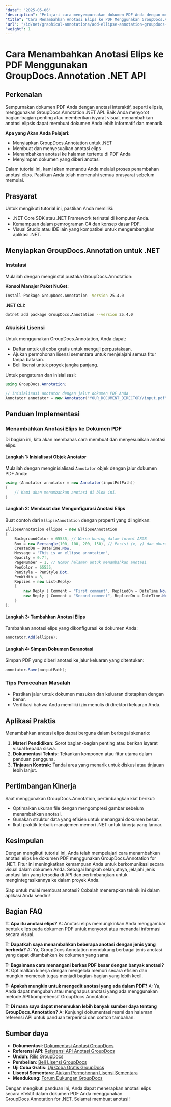 ```yaml
---
"date": "2025-05-06"
"description": "Pelajari cara menyempurnakan dokumen PDF Anda dengan menambahkan anotasi elips interaktif menggunakan GroupDocs.Annotation .NET API. Panduan ini menyediakan petunjuk langkah demi langkah untuk pengembang."
"title": "Cara Menambahkan Anotasi Elips ke PDF Menggunakan GroupDocs.Annotation .NET API"
"url": "/id/net/graphical-annotations/add-ellipse-annotation-groupdocs-annotation-dotnet/"
"weight": 1
---
```


# Cara Menambahkan Anotasi Elips ke PDF Menggunakan GroupDocs.Annotation .NET API

## Perkenalan

Sempurnakan dokumen PDF Anda dengan anotasi interaktif, seperti elipsis, menggunakan GroupDocs.Annotation .NET API. Baik Anda menyorot bagian-bagian penting atau memberikan isyarat visual, menambahkan anotasi elipsis dapat membuat dokumen Anda lebih informatif dan menarik.

**Apa yang Akan Anda Pelajari:**
- Menyiapkan GroupDocs.Annotation untuk .NET
- Membuat dan menyesuaikan anotasi elips
- Menambahkan anotasi ke halaman tertentu di PDF Anda
- Menyimpan dokumen yang diberi anotasi

Dalam tutorial ini, kami akan memandu Anda melalui proses penambahan anotasi elips. Pastikan Anda telah memenuhi semua prasyarat sebelum memulai.

## Prasyarat

Untuk mengikuti tutorial ini, pastikan Anda memiliki:
- .NET Core SDK atau .NET Framework terinstal di komputer Anda.
- Kemampuan dalam pemrograman C# dan konsep dasar PDF.
- Visual Studio atau IDE lain yang kompatibel untuk mengembangkan aplikasi .NET.

## Menyiapkan GroupDocs.Annotation untuk .NET

### Instalasi

Mulailah dengan menginstal pustaka GroupDocs.Annotation:

**Konsol Manajer Paket NuGet:**
```bash
Install-Package GroupDocs.Annotation -Version 25.4.0
```

**.NET CLI:**
```bash
dotnet add package GroupDocs.Annotation --version 25.4.0
```

### Akuisisi Lisensi

Untuk menggunakan GroupDocs.Annotation, Anda dapat:
- Daftar untuk uji coba gratis untuk menguji perpustakaan.
- Ajukan permohonan lisensi sementara untuk menjelajahi semua fitur tanpa batasan.
- Beli lisensi untuk proyek jangka panjang.

Untuk pengaturan dan inisialisasi:
```csharp
using GroupDocs.Annotation;

// Inisialisasi anotator dengan jalur dokumen PDF Anda
Annotator annotator = new Annotator("YOUR_DOCUMENT_DIRECTORY/input.pdf");
```

## Panduan Implementasi

### Menambahkan Anotasi Elips ke Dokumen PDF

Di bagian ini, kita akan membahas cara membuat dan menyesuaikan anotasi elips.

#### Langkah 1: Inisialisasi Objek Anotator

Mulailah dengan menginisialisasi `Annotator` objek dengan jalur dokumen PDF Anda:
```csharp
using (Annotator annotator = new Annotator(inputPdfPath))
{
    // Kami akan menambahkan anotasi di blok ini.
}
```

#### Langkah 2: Membuat dan Mengonfigurasi Anotasi Elips

Buat contoh dari `EllipseAnnotation` dengan properti yang diinginkan:
```csharp
EllipseAnnotation ellipse = new EllipseAnnotation
{
    BackgroundColor = 65535, // Warna kuning dalam format ARGB
    Box = new Rectangle(100, 100, 200, 150), // Posisi (x, y) dan ukuran (lebar, tinggi)
    CreatedOn = DateTime.Now,
    Message = "This is an ellipse annotation",
    Opacity = 0.7f,
    PageNumber = 1, // Nomor halaman untuk menambahkan anotasi
    PenColor = 65535,
    PenStyle = PenStyle.Dot,
    PenWidth = 3,
    Replies = new List<Reply>
    {
        new Reply { Comment = "First comment", RepliedOn = DateTime.Now },
        new Reply { Comment = "Second comment", RepliedOn = DateTime.Now }
    }
};
```

#### Langkah 3: Tambahkan Anotasi Elips

Tambahkan anotasi elips yang dikonfigurasi ke dokumen Anda:
```csharp
annotator.Add(ellipse);
```

#### Langkah 4: Simpan Dokumen Beranotasi

Simpan PDF yang diberi anotasi ke jalur keluaran yang ditentukan:
```csharp
annotator.Save(outputPath);
```

### Tips Pemecahan Masalah

- Pastikan jalur untuk dokumen masukan dan keluaran ditetapkan dengan benar.
- Verifikasi bahwa Anda memiliki izin menulis di direktori keluaran Anda.

## Aplikasi Praktis

Menambahkan anotasi elips dapat berguna dalam berbagai skenario:
1. **Materi Pendidikan:** Sorot bagian-bagian penting atau berikan isyarat visual kepada siswa.
2. **Dokumentasi Teknis:** Tekankan komponen atau fitur utama dalam panduan pengguna.
3. **Tinjauan Kontrak:** Tandai area yang menarik untuk diskusi atau tinjauan lebih lanjut.

## Pertimbangan Kinerja

Saat menggunakan GroupDocs.Annotation, pertimbangkan kiat berikut:
- Optimalkan ukuran file dengan mengompresi gambar sebelum menambahkan anotasi.
- Gunakan struktur data yang efisien untuk menangani dokumen besar.
- Ikuti praktik terbaik manajemen memori .NET untuk kinerja yang lancar.

## Kesimpulan

Dengan mengikuti tutorial ini, Anda telah mempelajari cara menambahkan anotasi elips ke dokumen PDF menggunakan GroupDocs.Annotation for .NET. Fitur ini meningkatkan kemampuan Anda untuk berkomunikasi secara visual dalam dokumen Anda. Sebagai langkah selanjutnya, jelajahi jenis anotasi lain yang tersedia di API dan pertimbangkan untuk mengintegrasikannya ke dalam proyek Anda.

Siap untuk mulai membuat anotasi? Cobalah menerapkan teknik ini dalam aplikasi Anda sendiri!

## Bagian FAQ

**T: Apa itu anotasi elips?**
A: Anotasi elips memungkinkan Anda menggambar bentuk elips pada dokumen PDF untuk menyorot atau menandai informasi secara visual.

**T: Dapatkah saya menambahkan beberapa anotasi dengan jenis yang berbeda?**
A: Ya, GroupDocs.Annotation mendukung berbagai jenis anotasi yang dapat ditambahkan ke dokumen yang sama.

**T: Bagaimana cara menangani berkas PDF besar dengan banyak anotasi?**
A: Optimalkan kinerja dengan mengelola memori secara efisien dan mungkin memecah tugas menjadi bagian-bagian yang lebih kecil.

**T: Apakah mungkin untuk mengedit anotasi yang ada dalam PDF?**
A: Ya, Anda dapat mengubah atau menghapus anotasi yang ada menggunakan metode API komprehensif GroupDocs.Annotation.

**T: Di mana saya dapat menemukan lebih banyak sumber daya tentang GroupDocs.Annotation?**
A: Kunjungi dokumentasi resmi dan halaman referensi API untuk panduan terperinci dan contoh tambahan.

## Sumber daya
- **Dokumentasi**: [Dokumentasi Anotasi GroupDocs](https://docs.groupdocs.com/annotation/net/)
- **Referensi API**: [Referensi API Anotasi GroupDocs](https://reference.groupdocs.com/annotation/net/)
- **Unduh**: [Rilis GroupDocs](https://releases.groupdocs.com/annotation/net/)
- **Pembelian**: [Beli Lisensi GroupDocs](https://purchase.groupdocs.com/buy)
- **Uji Coba Gratis**: [Uji Coba Gratis GroupDocs](https://releases.groupdocs.com/annotation/net/)
- **Lisensi Sementara**: [Ajukan Permohonan Lisensi Sementara](https://purchase.groupdocs.com/temporary-license/)
- **Mendukung**: [Forum Dukungan GroupDocs](https://forum.groupdocs.com/c/annotation/)

Dengan mengikuti panduan ini, Anda dapat menerapkan anotasi elips secara efektif dalam dokumen PDF Anda menggunakan GroupDocs.Annotation for .NET. Selamat membuat anotasi!